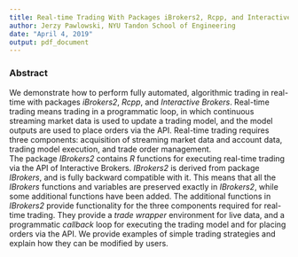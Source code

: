 ```yaml
---
title: Real-time Trading With Packages iBrokers2, Rcpp, and Interactive Brokers
author: Jerzy Pawlowski, NYU Tandon School of Engineering
date: "April 4, 2019"
output: pdf_document
---
```


### Abstract

We demonstrate how to perform fully automated, algorithmic trading in real-time with packages *iBrokers2*, *Rcpp*, and *Interactive Brokers*.  Real-time trading means trading in a programmatic loop, in which continuous streaming market data is used to update a trading model, and the model outputs are used to place orders via the API.  Real-time trading requires three components: acquisition of streaming market data and account data, trading model execution, and trade order management.  
The package *IBrokers2* contains *R* functions for executing real-time trading via the API of Interactive Brokers.  *IBrokers2* is derived from package *IBrokers*, and is fully backward compatible with it.  This means that all the *IBrokers* functions and variables are preserved exactly in *IBrokers2*, while some additional functions have been added.  The additional functions in *IBrokers2* provide functionality for the three components required for real-time trading.  They provide a *trade wrapper* environment for live data, and a programmatic *callback* loop for executing the trading model and for placing orders via the API.
We provide examples of simple trading strategies and explain how they can be modified by users.
